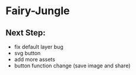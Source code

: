 # Fairy-Jungle

## Next Step:

- fix default layer bug
- svg button
- add more assets
- button function change (save image and share)
